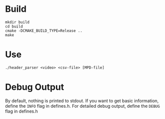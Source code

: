 # Build
```
mkdir build
cd build
cmake -DCMAKE_BUILD_TYPE=Release ..
make
```

# Use
```
./header_parser <video> <csv-file> [MPD-file]
```

# Debug Output
By default, nothing is printed to stdout. If you want to get basic
information, define the `INFO` flag in defines.h. For detailed debug
output, define the `DEBUG` flag in defines.h